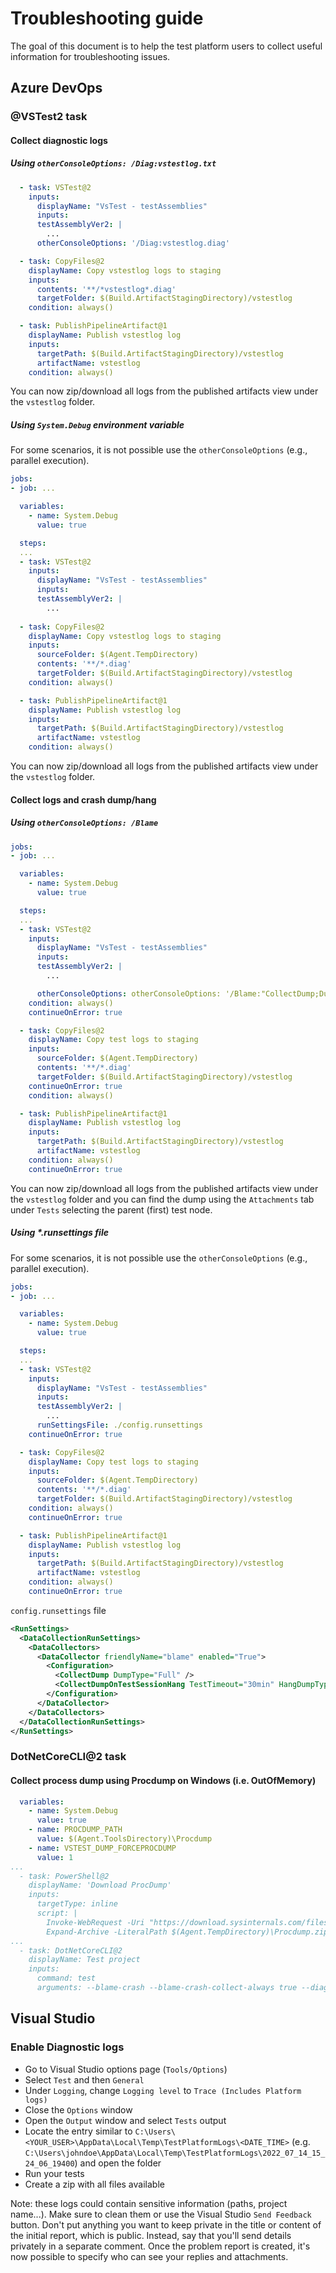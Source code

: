 # Troubleshooting guide

The goal of this document is to help the test platform users to collect useful information for troubleshooting issues.

## Azure DevOps

### @VSTest2 task

#### Collect diagnostic logs

##### Using `otherConsoleOptions: /Diag:vstestlog.txt`

```yaml
  - task: VSTest@2
    inputs:
      displayName: "VsTest - testAssemblies"
      inputs:
      testAssemblyVer2: |
        ...
      otherConsoleOptions: '/Diag:vstestlog.diag'

  - task: CopyFiles@2
    displayName: Copy vstestlog logs to staging
    inputs:
      contents: '**/*vstestlog*.diag'
      targetFolder: $(Build.ArtifactStagingDirectory)/vstestlog
    condition: always()

  - task: PublishPipelineArtifact@1
    displayName: Publish vstestlog log
    inputs:
      targetPath: $(Build.ArtifactStagingDirectory)/vstestlog
      artifactName: vstestlog      
    condition: always()
```

You can now zip/download all logs from the published artifacts view under the `vstestlog` folder.  

##### Using `System.Debug` environment variable

For some scenarios, it is not possible use the `otherConsoleOptions` (e.g., parallel execution).

```yaml
jobs:
- job: ...

  variables:
    - name: System.Debug
      value: true

  steps:
  ...
  - task: VSTest@2
    inputs:
      displayName: "VsTest - testAssemblies"
      inputs:
      testAssemblyVer2: |
        ...
  
  - task: CopyFiles@2
    displayName: Copy vstestlog logs to staging
    inputs:
      sourceFolder: $(Agent.TempDirectory)
      contents: '**/*.diag'
      targetFolder: $(Build.ArtifactStagingDirectory)/vstestlog
    condition: always()

  - task: PublishPipelineArtifact@1
    displayName: Publish vstestlog log
    inputs:
      targetPath: $(Build.ArtifactStagingDirectory)/vstestlog
      artifactName: vstestlog
    condition: always()
```

You can now zip/download all logs from the published artifacts view under the `vstestlog` folder.  

#### Collect logs and crash dump/hang

##### Using `otherConsoleOptions: /Blame`  

```yaml
jobs:
- job: ...

  variables:
    - name: System.Debug
      value: true

  steps:
  ...
  - task: VSTest@2
    inputs:
      displayName: "VsTest - testAssemblies"
      inputs:
      testAssemblyVer2: |
        ...

      otherConsoleOptions: otherConsoleOptions: '/Blame:"CollectDump;DumpType=Full;CollectHangDump;TestTimeout=30min;HangDumpType=Full"'
    condition: always()
    continueOnError: true

  - task: CopyFiles@2
    displayName: Copy test logs to staging
    inputs:
      sourceFolder: $(Agent.TempDirectory)
      contents: '**/*.diag'
      targetFolder: $(Build.ArtifactStagingDirectory)/vstestlog
    continueOnError: true
    condition: always()

  - task: PublishPipelineArtifact@1
    displayName: Publish vstestlog log
    inputs:
      targetPath: $(Build.ArtifactStagingDirectory)/vstestlog
      artifactName: vstestlog
    condition: always()
    continueOnError: true
```

You can now zip/download all logs from the published artifacts view under the `vstestlog` folder and you can find the dump using the `Attachments` tab under `Tests` selecting the parent (first) test node.  

##### Using *.runsettings file

 For some scenarios, it is not possible use the `otherConsoleOptions` (e.g., parallel execution).

```yaml
jobs:
- job: ...

  variables:
    - name: System.Debug
      value: true

  steps:
  ...
  - task: VSTest@2
    inputs:
      displayName: "VsTest - testAssemblies"
      inputs:
      testAssemblyVer2: |
        ...
      runSettingsFile: ./config.runsettings
    continueOnError: true

  - task: CopyFiles@2
    displayName: Copy test logs to staging
    inputs:
      sourceFolder: $(Agent.TempDirectory)
      contents: '**/*.diag'
      targetFolder: $(Build.ArtifactStagingDirectory)/vstestlog
    condition: always()
    continueOnError: true

  - task: PublishPipelineArtifact@1
    displayName: Publish vstestlog log
    inputs:
      targetPath: $(Build.ArtifactStagingDirectory)/vstestlog
      artifactName: vstestlog
    condition: always()
    continueOnError: true
```

`config.runsettings` file

```xml
<RunSettings>
  <DataCollectionRunSettings>
    <DataCollectors>
      <DataCollector friendlyName="blame" enabled="True">
        <Configuration>
          <CollectDump DumpType="Full" />
          <CollectDumpOnTestSessionHang TestTimeout="30min" HangDumpType="Full" />
        </Configuration>
      </DataCollector>
    </DataCollectors>
  </DataCollectionRunSettings>
</RunSettings>
```

### DotNetCoreCLI@2 task  

#### Collect process dump using Procdump on Windows (i.e. OutOfMemory)

```yaml
  variables:
    - name: System.Debug
      value: true
    - name: PROCDUMP_PATH
      value: $(Agent.ToolsDirectory)\Procdump
    - name: VSTEST_DUMP_FORCEPROCDUMP
      value: 1
...
  - task: PowerShell@2
    displayName: 'Download ProcDump'
    inputs:
      targetType: inline
      script: |
        Invoke-WebRequest -Uri "https://download.sysinternals.com/files/Procdump.zip" -OutFile $(Agent.TempDirectory)\Procdump.zip
        Expand-Archive -LiteralPath $(Agent.TempDirectory)\Procdump.zip -DestinationPath $(Agent.ToolsDirectory)\Procdump -Force
...
  - task: DotNetCoreCLI@2
    displayName: Test project
    inputs:
      command: test
      arguments: --blame-crash --blame-crash-collect-always true --diag:log.txt
```

## Visual Studio

### Enable Diagnostic logs

* Go to Visual Studio options page (`Tools/Options`)
* Select `Test` and then `General`
* Under `Logging`, change `Logging level` to `Trace (Includes Platform logs)`
* Close the `Options` window
* Open the `Output` window and select `Tests` output
* Locate the entry similar to `C:\Users\<YOUR_USER>\AppData\Local\Temp\TestPlatformLogs\<DATE_TIME>` (e.g. `C:\Users\johndoe\AppData\Local\Temp\TestPlatformLogs\2022_07_14_15_24_06_19400`) and open the folder
* Run your tests
* Create a zip with all files available

Note: these logs could contain sensitive information (paths, project name...). Make sure to clean them or use the Visual Studio `Send Feedback` button. Don't put anything you want to keep private in the title or content of the initial report, which is public. Instead, say that you'll send details privately in a separate comment. Once the problem report is created, it's now possible to specify who can see your replies and attachments.
